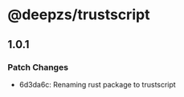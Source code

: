# @deepzs/trustscript

## 1.0.1

### Patch Changes

- 6d3da6c: Renaming rust package to trustscript
